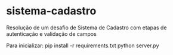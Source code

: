 # sistema-cadastro
Resolução de um desafio de Sistema de Cadastro com etapas de autenticação e validação de campos

Para inicializar:
pip install -r requirements.txt
python server.py
